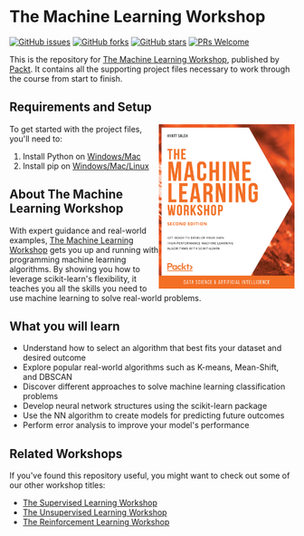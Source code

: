 # The Machine Learning Workshop
[![GitHub issues](https://img.shields.io/github/issues/PacktWorkshops/The-Machine-Learning-Workshop.svg)](https://github.com/PacktWorkshops/The-Machine-Learning-Workshop/issues)
[![GitHub forks](https://img.shields.io/github/forks/PacktWorkshops/The-Machine-Learning-Workshop.svg)](https://github.com/PacktWorkshops/The-Machine-Learning-Workshop/network)
[![GitHub stars](https://img.shields.io/github/stars/PacktWorkshops/The-Machine-Learning-Workshop.svg)](https://github.com/PacktWorkshops/The-Machine-Learning-Workshop/stargazers)
[![PRs Welcome](https://img.shields.io/badge/PRs-welcome-brightgreen.svg)](https://github.com/PacktWorkshops/The-Machine-Learning-Workshop/pulls)

This is the repository for [The Machine Learning Workshop](https://www.amazon.com/Machine-Learning-Workshop-high-performance-scikit-learn/dp/1839219068/ref=tmm_pap_swatch_0?_encoding=UTF8&qid=1611061956&sr=1-1&utm_source=github&utm_medium=repository&utm_campaign=9781801070065&utm_term=Machine%20Learning&utm_content=The%20Machine%20Learning%20Workshop), published by [Packt](https://www.packtpub.com/?utm_source=github). It contains all the supporting project files necessary to work through the course from start to finish.

## Requirements and Setup
<a href="https://www.amazon.com/Machine-Learning-Workshop-high-performance-scikit-learn/dp/1839219068/ref=tmm_pap_swatch_0?_encoding=UTF8&qid=1611061956&sr=1-1&utm_source=github&utm_medium=repository&utm_campaign=9781801070065&utm_term=Machine%20Learning&utm_content=The%20Machine%20Learning%20Workshop"><img src="https://github.com/PacktWorkshops/Workshop-Covers/blob/master/B15781_The%20Machine%20Learning%20Workshop.png" alt="The Machine Learning Workshop" height="290px" width="240px" align="right" this.target="_blank"></a>

To get started with the project files, you'll need to:
1. Install Python on [Windows/Mac](https://www.python.org/downloads/release/python-376/)
2. Install pip on [Windows/Mac/Linux](https://pip.pypa.io/en/stable/installing/)

## About The Machine Learning Workshop
With expert guidance and real-world examples, [The Machine Learning Workshop](https://www.amazon.com/Machine-Learning-Workshop-high-performance-scikit-learn/dp/1839219068/ref=tmm_pap_swatch_0?_encoding=UTF8&qid=1611061956&sr=1-1&utm_source=github&utm_medium=repository&utm_campaign=9781801070065&utm_term=Machine%20Learning&utm_content=The%20Machine%20Learning%20Workshop) gets you up and running with programming machine learning algorithms. By showing you how to leverage scikit-learn's flexibility, it teaches you all the skills you need to use machine learning to solve real-world problems.

## What you will learn
* Understand how to select an algorithm that best fits your dataset and desired outcome
* Explore popular real-world algorithms such as K-means, Mean-Shift, and DBSCAN
* Discover different approaches to solve machine learning classification problems
* Develop neural network structures using the scikit-learn package
* Use the NN algorithm to create models for predicting future outcomes
* Perform error analysis to improve your model's performance 

## Related Workshops
If you've found this repository useful, you might want to check out some of our other workshop titles:
* [The Supervised Learning Workshop](https://www.amazon.com/Supervised-Learning-Workshop-Interactive-Understanding-dp-1800209045/dp/1800209045/ref=mt_other?_encoding=UTF8&me=&qid=1611062666&utm_source=github&utm_medium=repository&utm_campaign=9781800209046&utm_term=Supervised%20Learning&utm_content=The%20Supervised%20Learning%20Workshop)
* [The Unsupervised Learning Workshop](https://www.amazon.com/Unsupervised-Learning-Workshop-unsupervised-unorganized/dp/1800200706/ref=tmm_pap_swatch_0?_encoding=UTF8&qid=1611062803&sr=1-1&utm_source=github&utm_medium=repository&utm_campaign=9781801070515&utm_term=Unsupervised%20Learning&utm_content=The%20Unsupervised%20Learning%20Workshop)
* [The Reinforcement Learning Workshop](https://www.amazon.com/Reinforcement-Learning-Workshop-cutting-edge-reinforcement-dp-1800200455/dp/1800200455/ref=mt_other?_encoding=UTF8&me=&qid=1611062513&utm_source=github&utm_medium=repository&utm_campaign=9781800200456&utm_term=Reinforcement%20Learning&utm_content=The%20Reinforcement%20Learning%20Workshop)
